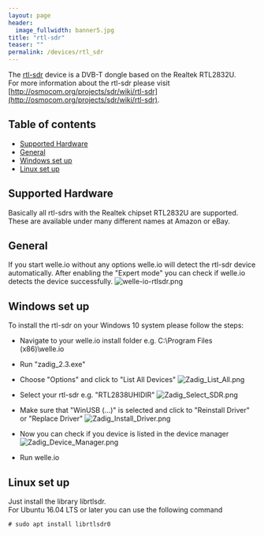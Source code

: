 ```yaml
---
layout: page
header:
  image_fullwidth: banner5.jpg
title: "rtl-sdr"
teaser: ""
permalink: /devices/rtl_sdr
---
```

The [rtl-sdr](http://osmocom.org/projects/sdr/wiki/rtl-sdr) device is a DVB-T dongle based on the Realtek RTL2832U.  
For more information about the rtl-sdr please visit [http://osmocom.org/projects/sdr/wiki/rtl-sdr](http://osmocom.org/projects/sdr/wiki/rtl-sdr).

## Table of contents
* [Supported Hardware](#supported-hardware)
* [General](#general)
* [Windows set up](#windows-set-up)
* [Linux set up](#linux-set-up)

## Supported Hardware
Basically all rtl-sdrs with the Realtek chipset RTL2832U are supported. These are available under many different names at Amazon or eBay.

## General
If you start welle.io without any options welle.io will detect the rtl-sdr device automatically. After enabling the "Expert mode" you can check if welle.io detects the device successfully.
![welle-io-rtlsdr.png](/images/welle-io-rtlsdr.png)



## Windows set up
To install the rtl-sdr on your Windows 10 system please follow the steps:
* Navigate to your welle.io install folder e.g. C:\Program Files (x86)\welle.io
* Run "zadig_2.3.exe"
* Choose "Options" and click to "List All Devices"
![Zadig_List_All.png](/images/Zadig_List_All.png)

* Select your rtl-sdr e.g. "RTL2838UHIDIR"
![Zadig_Select_SDR.png](/images/Zadig_Select_SDR.png)

* Make sure that "WinUSB (...)" is selected and click to "Reinstall Driver" or "Replace Driver"
![Zadig_Install_Driver.png](/images/Zadig_Install_Driver.png)

* Now you can check if you device is listed in the device manager
![Zadig_Device_Manager.png](/images/Zadig_Device_Manager.png)

* Run welle.io

## Linux set up
Just install the library librtlsdr.  
For Ubuntu 16.04 LTS or later you can use the following command
  ```
# sudo apt install librtlsdr0 
  ```

